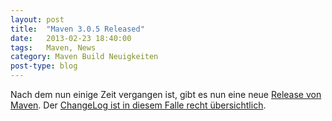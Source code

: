 ```yaml
---
layout: post
title:  "Maven 3.0.5 Released"
date:   2013-02-23 18:40:00
tags:   Maven, News
category: Maven Build Neuigkeiten
post-type: blog
---
```

Nach dem nun einige Zeit vergangen ist, gibt es nun eine neue 
<a href="http://maven.apache.org/docs/3.0.5/release-notes.html">Release von Maven</a>. 
Der <a href="https://jira.codehaus.org/secure/ReleaseNote.jspa?projectId=10500&amp;version=19088">ChangeLog 
ist in diesem Falle recht übersichtlich</a>.
